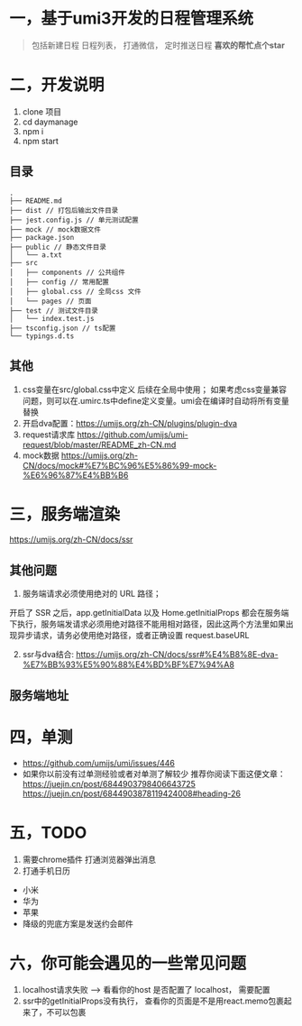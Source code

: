 # 一，基于umi3开发的日程管理系统
> 包括新建日程 日程列表， 打通微信， 定时推送日程
**喜欢的帮忙点个star**


# 二，开发说明
1. clone 项目
2. cd daymanage
3. npm i
4. npm start

## 目录
```
.
├── README.md
├── dist // 打包后输出文件目录
├── jest.config.js // 单元测试配置
├── mock // mock数据文件
├── package.json
├── public // 静态文件目录
│   └── a.txt
├── src
│   ├── components // 公共组件
│   ├── config // 常用配置
│   ├── global.css // 全局css 文件
│   └── pages // 页面
├── test // 测试文件目录
│   └── index.test.js
├── tsconfig.json // ts配置
└── typings.d.ts
```
## 其他
1. css变量在src/global.css中定义 后续在全局中使用； 如果考虑css变量兼容问题，则可以在.umirc.ts中define定义变量。umi会在编译时自动将所有变量替换
2. 开启dva配置：https://umijs.org/zh-CN/plugins/plugin-dva
3. request请求库 https://github.com/umijs/umi-request/blob/master/README_zh-CN.md
4. mock数据 https://umijs.org/zh-CN/docs/mock#%E7%BC%96%E5%86%99-mock-%E6%96%87%E4%BB%B6




# 三，服务端渲染
https://umijs.org/zh-CN/docs/ssr

## 其他问题
1. 服务端请求必须使用绝对的 URL 路径；

开启了 SSR 之后，app.getInitialData 以及 Home.getInitialProps 都会在服务端下执行，服务端发请求必须用绝对路径不能用相对路径，因此这两个方法里如果出现异步请求，请务必使用绝对路径，或者正确设置 request.baseURL

2. ssr与dva结合: https://umijs.org/zh-CN/docs/ssr#%E4%B8%8E-dva-%E7%BB%93%E5%90%88%E4%BD%BF%E7%94%A8


## 服务端地址


# 四，单测
- https://github.com/umijs/umi/issues/446
- 如果你以前没有过单测经验或者对单测了解较少 推荐你阅读下面这便文章：
https://juejin.cn/post/6844903798406643725
https://juejin.cn/post/6844903878119424008#heading-26


# 五，TODO
1. 需要chrome插件 打通浏览器弹出消息
2. 打通手机日历 
  - 小米
  - 华为
  - 苹果
  - 降级的兜底方案是发送约会邮件

# 六，你可能会遇见的一些常见问题
1. localhost请求失败 --> 看看你的host 是否配置了 localhost， 需要配置
2. ssr中的getInitialProps没有执行， 查看你的页面是不是用react.memo包裹起来了，不可以包裹






